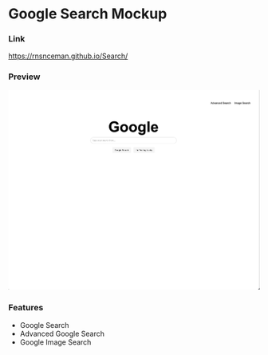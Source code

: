 # Google Search Mockup

### Link

https://rnsnceman.github.io/Search/

### Preview
![Preview Image](/preview_image.png)

### Features
- Google Search
- Advanced Google Search
- Google Image Search
